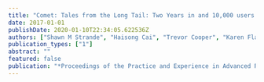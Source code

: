 ```yaml
---
title: "Comet: Tales from the Long Tail: Two Years in and 10,000 users later"
date: 2017-01-01
publishDate: 2020-01-10T22:34:05.622536Z
authors: ["Shawn M Strande", "Haisong Cai", "Trevor Cooper", "Karen Flammer", "Christopher Irving", "Gregor von Laszewski", "Amit Majumdar", "Dmistry Mishin", "Philip Papadopoulos", "Wayne Pfeiffer", " others"]
publication_types: ["1"]
abstract: ""
featured: false
publication: "*Proceedings of the Practice and Experience in Advanced Research Computing 2017 on Sustainability, Success and Impact*"
---
```


